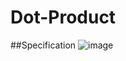 # Dot-Product
##Specification
![image](https://github.com/mayksel/Dot-Product/assets/115066447/ac71dff3-0030-45ab-9ed7-fefc1315399c)

